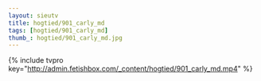 ```yaml
--- 
layout: sieutv
title: hogtied/901_carly_md
tags: [hogtied/901_carly_md]
thumb_: hogtied/901_carly_md.jpg
---
```

{% include tvpro key="http://admin.fetishbox.com/_content/hogtied/901_carly_md.mp4" %} 
